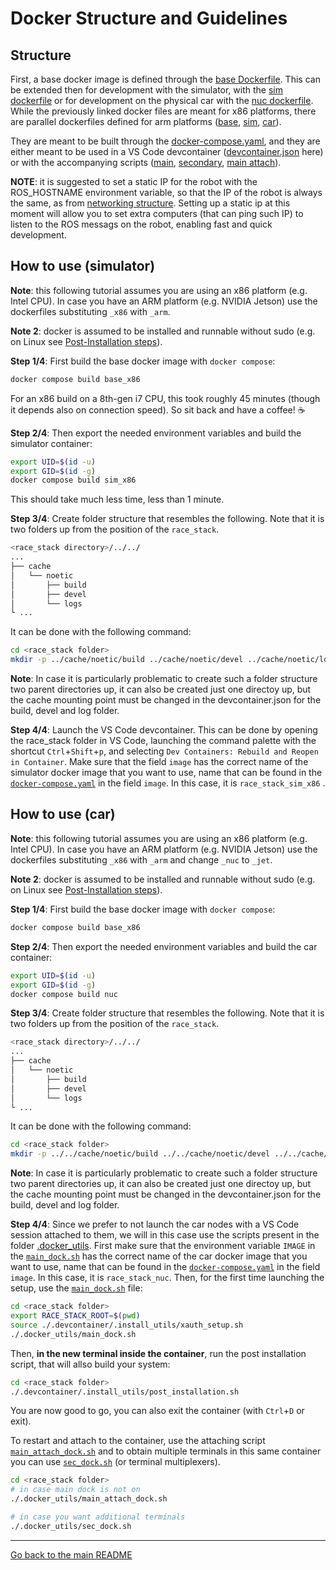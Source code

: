 # Docker Structure and Guidelines

## Structure
First, a base docker image is defined through the [base Dockerfile](./Dockerfile.base_x86). This can be extended then for development with the simulator, with the [sim dockerfile](./Dockerfile.sim_x86) or for development on the physical car with the [nuc dockerfile](./Dockerfile.nuc). 
While the previously linked docker files are meant for x86 platforms, there are parallel dockerfiles defined for arm platforms ([base](./Dockerfile.base_arm), [sim](./Dockerfile.sim_arm), [car](./Dockerfile.jet)).

They are meant to be built through the [docker-compose.yaml](../docker-compose.yaml), and they are either meant to be used in a VS Code devcontainer ([devcontainer.json](../.devcontainer/devcontainer.json) here) or with the accompanying scripts ([main](./main_dock.sh), [secondary](./sec_dock.sh), [main attach](./main_attach_dock.sh)).

**NOTE**: it is suggested to set a static IP for the robot with the ROS_HOSTNAME environment variable, so that the IP of the robot is always the same, as from [networking structure](../stack_master/checklists/networking.md).
Setting up a static ip at this moment will allow you to set extra computers (that can ping such IP) to listen to the ROS messags on the robot, enabling fast and quick development. 


## How to use (simulator)
**Note**: this following tutorial assumes you are using an x86 platform (e.g. Intel CPU). In case you have an ARM platform (e.g. NVIDIA Jetson) use the dockerfiles substituting `_x86` with `_arm`.

**Note 2**: docker is assumed to be installed and runnable without sudo (e.g. on Linux see [Post-Installation steps](https://docs.docker.com/engine/install/linux-postinstall/)).

**Step 1/4**: First build the base docker image with `docker compose`:
```bash
docker compose build base_x86
```
For an x86 build on a 8th-gen i7 CPU, this took roughly 45 minutes (though it depends also on connection speed). So sit back and have a coffee! ☕ 

**Step 2/4**: Then export the needed environment variables and build the simulator container:
```bash
export UID=$(id -u)
export GID=$(id -g)
docker compose build sim_x86
```
This should take much less time, less than 1 minute.

**Step 3/4**: Create  folder structure that resembles the following. Note that it is two folders up from the position of the `race_stack`.

```bash
<race_stack directory>/../../
...
├── cache
│   └── noetic
│       ├── build
│       ├── devel
│       └── logs
└ ...
```

It can be done with the following command:
```bash
cd <race_stack folder>
mkdir -p ../cache/noetic/build ../cache/noetic/devel ../cache/noetic/logs
```

**Note**: In case it is particularly problematic to create such a folder structure two parent directories up, it can also be created just one directoy up, but the cache mounting point must be changed in the devcontainer.json for the build, devel and log folder.  

**Step 4/4**: Launch the VS Code devcontainer. This can be done by opening the race_stack folder in VS Code, launching the command palette with the shortcut `Ctrl`+`Shift`+`p`, and selecting `Dev Containers: Rebuild and Reopen in Container`. Make sure that the field `image` has the correct name of the simulator docker image that you want to use, name that can be found in the [`docker-compose.yaml`](../docker-compose.yaml) in the field `image`. In this case, it is `race_stack_sim_x86` .

## How to use (car)
**Note**: this following tutorial assumes you are using an x86 platform (e.g. Intel CPU). In case you have an ARM platform (e.g. NVIDIA Jetson) use the dockerfiles substituting `_x86` with `_arm` and change `_nuc` to `_jet`.


**Note 2**: docker is assumed to be installed and runnable without sudo (e.g. on Linux see [Post-Installation steps](https://docs.docker.com/engine/install/linux-postinstall/)).

**Step 1/4**: First build the base docker image with `docker compose`:
```bash
docker compose build base_x86
```

**Step 2/4**: Then export the needed environment variables and build the car container:
```bash
export UID=$(id -u)
export GID=$(id -g)
docker compose build nuc
```

**Step 3/4**: Create  folder structure that resembles the following. Note that it is two folders up from the position of the `race_stack`.

```bash
<race_stack directory>/../../
...
├── cache
│   └── noetic
│       ├── build
│       ├── devel
│       └── logs
└ ...
```

It can be done with the following command:
```bash
cd <race_stack folder>
mkdir -p ../../cache/noetic/build ../../cache/noetic/devel ../../cache/noetic/logs
```

**Note**: In case it is particularly problematic to create such a folder structure two parent directories up, it can also be created just one directoy up, but the cache mounting point must be changed in the devcontainer.json for the build, devel and log folder.  

**Step 4/4**: 
Since we prefer to not launch the car nodes with a VS Code session attached to them, we will in this case use the scripts present in the folder [.docker_utils](../.docker_utils). First make sure that the environment variable `IMAGE` in the [`main_dock.sh`](./main_dock.sh) has the correct name of the car docker image that you want to use, name that can be found in the [`docker-compose.yaml`](../docker-compose.yaml) in the field `image`. In this case, it is `race_stack_nuc`.
Then, for the first time launching the setup, use the [`main_dock.sh`](./main_dock.sh) file:
```bash
cd <race_stack folder>
export RACE_STACK_ROOT=$(pwd)
source ./.devcontainer/.install_utils/xauth_setup.sh
./.docker_utils/main_dock.sh
```

Then, **in the new terminal inside the container**, run the post installation script, that will allso build your system:
```bash
cd <race_stack folder>
./.devcontainer/.install_utils/post_installation.sh
```
You are now good to go, you can also exit the container (with `Ctrl`+`D` or exit). 

To restart and attach to the container, use the attaching script [`main_attach_dock.sh`](./main_attach_dock.sh) and to obtain multiple terminals in this same container you can use  [`sec_dock.sh`](./sec_dock.sh) (or terminal multiplexers).
```bash
cd <race_stack folder>
# in case main dock is not on 
./.docker_utils/main_attach_dock.sh

# in case you want additional terminals
./.docker_utils/sec_dock.sh
```

---
[Go back to the main README](../README.md)
